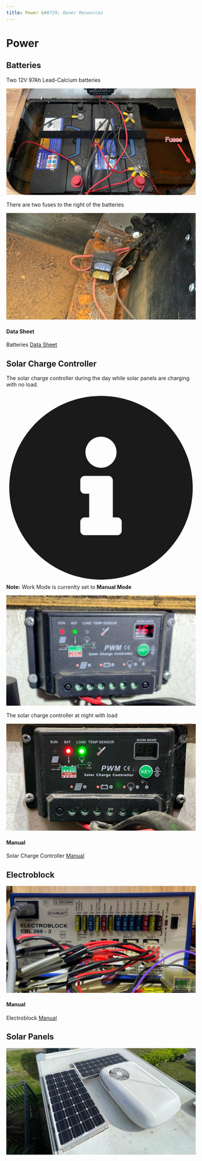 ```yaml
---
title: Power &#8729; Owner Resources 
---
```


<link href="../../../styles/custom.css" rel="stylesheet" />
<link rel="stylesheet" href="https://cdn.jsdelivr.net/npm/bootstrap@4.6.1/dist/css/bootstrap.min.css" integrity="sha384-zCbKRCUGaJDkqS1kPbPd7TveP5iyJE0EjAuZQTgFLD2ylzuqKfdKlfG/eSrtxUkn" crossorigin="anonymous">

# Power

## Batteries
Two 12V 97Ah Lead-Calcium batteries

![batteries](images/batteries.jpg)

There are two fuses to the right of the batteries

![batteries fuses](images/batteries-fuses.jpg)

#### Data Sheet
Batteries [Data Sheet](../docs/batteries.pdf)

## Solar Charge Controller

The solar charge controller during the day while solar panels are charging with no load. 

<div class="alert alert-primary">
    <svg class="svg-inline--fa fa-info-circle fa-w-16" aria-hidden="true" focusable="false" data-prefix="fas" data-icon="info-circle" role="img" xmlns="http://www.w3.org/2000/svg" viewBox="0 0 512 512" data-fa-i2svg=""><path fill="currentColor" d="M256 8C119.043 8 8 119.083 8 256c0 136.997 111.043 248 248 248s248-111.003 248-248C504 119.083 392.957 8 256 8zm0 110c23.196 0 42 18.804 42 42s-18.804 42-42 42-42-18.804-42-42 18.804-42 42-42zm56 254c0 6.627-5.373 12-12 12h-88c-6.627 0-12-5.373-12-12v-24c0-6.627 5.373-12 12-12h12v-64h-12c-6.627 0-12-5.373-12-12v-24c0-6.627 5.373-12 12-12h64c6.627 0 12 5.373 12 12v100h12c6.627 0 12 5.373 12 12v24z"></path></svg>
    <strong>Note:</strong> Work Mode is currenlty set to <b>Manual Mode</b>
</div>

![batteries fuses](images/solar-charge-controller-day.jpg)

The solar charge controller at night with load

![batteries fuses](images/solar-charge-controller-night.jpg)

#### Manual
Solar Charge Controller [Manual](../docs/solar-charge-controller.pdf)


## Electroblock

![Electroblock](images/electroblock.jpg)


#### Manual
Electroblock [Manual](../docs/electroblock.pdf)


## Solar Panels

![solar panels](images/solar-panels.jpg)
